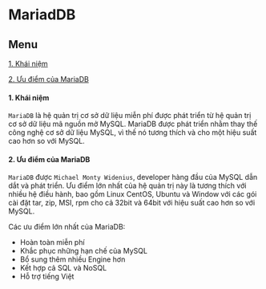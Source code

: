 ﻿# MariadDB
## Menu
[1. Khái niệm](#KhaiNiem)

[2. Ưu điểm của MariaDB](#UuDiem)




<a name="KhaiNiem"></a>
#### 1. Khái niệm
`MariaDB` là hệ quản trị cơ sở dữ liệu miễn phí được phát triển từ hệ quản trị cơ sở dữ liệu mã nguồn mở MySQL. MariaDB được phát triển nhằm thay thế công nghệ cơ sở dữ liệu MySQL, vì thế nó tương thích và cho một hiệu suất cao hơn so với MySQL.

<a name="UuDiem"></a>
#### 2. Ưu điểm của MariaDB
`MariaDB` được `Michael Monty Widenius`, developer hàng đầu của MySQL dẫn dắt và phát triển. Ưu điểm lớn nhất của hệ quản trị này là tương thích với nhiều hệ điều hành, bao gồm Linux CentOS, Ubuntu và Window với các gói cài đặt tar, zip, MSI, rpm cho cả 32bit và 64bit với hiệu suất cao hơn so với MySQL.

Các ưu điểm lớn nhất của MariaDB:
- Hoàn toàn miễn phí
- Khắc phục những hạn chế của MySQL
- Bổ sung thêm nhiều Engine hơn
- Kết hợp cả SQL và NoSQL
- Hỗ trợ tiếng Việt